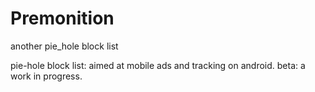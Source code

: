 # Premonition
another pie_hole block list

pie-hole block list: 
  aimed at mobile ads and tracking on android.
    beta: a work in progress. 
